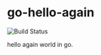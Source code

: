 go-hello-again
==============
![Build Status](http://178.62.115.122/api/badge/github.com/stefscherer/go-hello-again/status.svg?branch=master)

hello again world in go.
